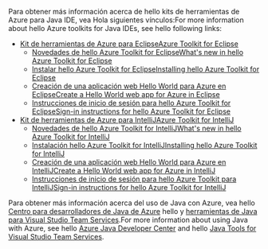 <span data-ttu-id="d22bd-101">Para obtener más información acerca de hello kits de herramientas de Azure para Java IDE, vea Hola siguientes vínculos:</span><span class="sxs-lookup"><span data-stu-id="d22bd-101">For more information about hello Azure toolkits for Java IDEs, see hello following links:</span></span>

* [<span data-ttu-id="d22bd-102">Kit de herramientas de Azure para Eclipse</span><span class="sxs-lookup"><span data-stu-id="d22bd-102">Azure Toolkit for Eclipse</span></span>](/azure/azure-toolkit-for-eclipse)
  * [<span data-ttu-id="d22bd-103">Novedades de hello Azure Toolkit for Eclipse</span><span class="sxs-lookup"><span data-stu-id="d22bd-103">What's new in hello Azure Toolkit for Eclipse</span></span>](/azure/azure-toolkit-for-eclipse-whats-new)
  * [<span data-ttu-id="d22bd-104">Instalar hello Azure Toolkit for Eclipse</span><span class="sxs-lookup"><span data-stu-id="d22bd-104">Installing hello Azure Toolkit for Eclipse</span></span>](/azure/azure-toolkit-for-eclipse-installation)
  * [<span data-ttu-id="d22bd-105">Creación de una aplicación web Hello World para Azure en Eclipse</span><span class="sxs-lookup"><span data-stu-id="d22bd-105">Create a Hello World web app for Azure in Eclipse</span></span>](/azure/app-service-web/app-service-web-eclipse-create-hello-world-web-app)
  * [<span data-ttu-id="d22bd-106">Instrucciones de inicio de sesión para hello Azure Toolkit for Eclipse</span><span class="sxs-lookup"><span data-stu-id="d22bd-106">Sign-in instructions for hello Azure Toolkit for Eclipse</span></span>](/azure/azure-toolkit-for-eclipse-sign-in-instructions)
* [<span data-ttu-id="d22bd-107">Kit de herramientas de Azure para IntelliJ</span><span class="sxs-lookup"><span data-stu-id="d22bd-107">Azure Toolkit for IntelliJ</span></span>](/azure/azure-toolkit-for-intellij)
  * [<span data-ttu-id="d22bd-108">Novedades de hello Azure Toolkit for IntelliJ</span><span class="sxs-lookup"><span data-stu-id="d22bd-108">What's new in hello Azure Toolkit for IntelliJ</span></span>](/azure/azure-toolkit-for-intellij-whats-new)
  * [<span data-ttu-id="d22bd-109">Instalación hello Azure Toolkit for IntelliJ</span><span class="sxs-lookup"><span data-stu-id="d22bd-109">Installing hello Azure Toolkit for IntelliJ</span></span>](/azure/azure-toolkit-for-intellij-installation)
  * [<span data-ttu-id="d22bd-110">Creación de una aplicación web Hello World para Azure en IntelliJ</span><span class="sxs-lookup"><span data-stu-id="d22bd-110">Create a Hello World web app for Azure in IntelliJ</span></span>](/azure/app-service-web/app-service-web-intellij-create-hello-world-web-app)
  * [<span data-ttu-id="d22bd-111">Instrucciones de inicio de sesión para hello Azure Toolkit para IntelliJ</span><span class="sxs-lookup"><span data-stu-id="d22bd-111">Sign-in instructions for hello Azure Toolkit for IntelliJ</span></span>](/azure/azure-toolkit-for-intellij-sign-in-instructions)

<span data-ttu-id="d22bd-112">Para obtener más información acerca del uso de Java con Azure, vea hello [Centro para desarrolladores de Java de Azure](https://azure.microsoft.com/develop/java/) hello y [herramientas de Java para Visual Studio Team Services](https://java.visualstudio.com/).</span><span class="sxs-lookup"><span data-stu-id="d22bd-112">For more information about using Java with Azure, see hello [Azure Java Developer Center](https://azure.microsoft.com/develop/java/) and hello [Java Tools for Visual Studio Team Services](https://java.visualstudio.com/).</span></span>
